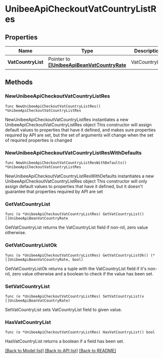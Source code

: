# UnibeeApiCheckoutVatCountryListRes

## Properties

Name | Type | Description | Notes
------------ | ------------- | ------------- | -------------
**VatCountryList** | Pointer to [**[]UnibeeApiBeanVatCountryRate**](UnibeeApiBeanVatCountryRate.md) | VatCountryList | [optional] 

## Methods

### NewUnibeeApiCheckoutVatCountryListRes

`func NewUnibeeApiCheckoutVatCountryListRes() *UnibeeApiCheckoutVatCountryListRes`

NewUnibeeApiCheckoutVatCountryListRes instantiates a new UnibeeApiCheckoutVatCountryListRes object
This constructor will assign default values to properties that have it defined,
and makes sure properties required by API are set, but the set of arguments
will change when the set of required properties is changed

### NewUnibeeApiCheckoutVatCountryListResWithDefaults

`func NewUnibeeApiCheckoutVatCountryListResWithDefaults() *UnibeeApiCheckoutVatCountryListRes`

NewUnibeeApiCheckoutVatCountryListResWithDefaults instantiates a new UnibeeApiCheckoutVatCountryListRes object
This constructor will only assign default values to properties that have it defined,
but it doesn't guarantee that properties required by API are set

### GetVatCountryList

`func (o *UnibeeApiCheckoutVatCountryListRes) GetVatCountryList() []UnibeeApiBeanVatCountryRate`

GetVatCountryList returns the VatCountryList field if non-nil, zero value otherwise.

### GetVatCountryListOk

`func (o *UnibeeApiCheckoutVatCountryListRes) GetVatCountryListOk() (*[]UnibeeApiBeanVatCountryRate, bool)`

GetVatCountryListOk returns a tuple with the VatCountryList field if it's non-nil, zero value otherwise
and a boolean to check if the value has been set.

### SetVatCountryList

`func (o *UnibeeApiCheckoutVatCountryListRes) SetVatCountryList(v []UnibeeApiBeanVatCountryRate)`

SetVatCountryList sets VatCountryList field to given value.

### HasVatCountryList

`func (o *UnibeeApiCheckoutVatCountryListRes) HasVatCountryList() bool`

HasVatCountryList returns a boolean if a field has been set.


[[Back to Model list]](../README.md#documentation-for-models) [[Back to API list]](../README.md#documentation-for-api-endpoints) [[Back to README]](../README.md)


